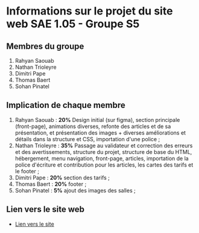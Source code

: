 # Informations sur le projet du site web SAE 1.05 - Groupe S5

## Membres du groupe
1. Rahyan Saouab
2. Nathan Trioleyre
3. Dimitri Pape
4. Thomas Baert
5. Sohan Pinatel

## Implication de chaque membre
1. Rahyan Saouab : **20%** Design initial (sur figma), section principale (front-page), animations diverses, refonte des articles et de sa présentation, et présentation des images + diverses améliorations et détails dans la structure et CSS, importation d'une police ;
2. Nathan Trioleyre : **35%** Passage au validateur et correction des erreurs et des avertissements, structure du projet, structure de base du HTML, hébergement, menu navigation, front-page, articles, importation de la police d'écriture et contribution pour les articles, les cartes des tarifs et le footer ;
3. Dimitri Pape : **20%** section des tarifs ;
4. Thomas Baert : **20%** footer ;
5. Sohan Pinatel : **5%** ajout des images des salles ;

## Lien vers le site web
- [Lien vers le site](https://webinfo.iutmontp.univ-montp2.fr/~trioleyren/)
